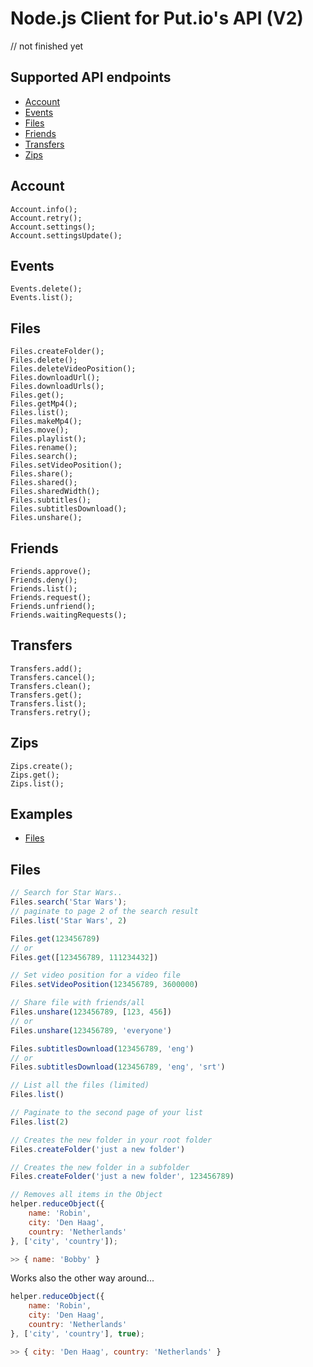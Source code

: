 Node.js Client for Put.io's API (V2)
===================================

// not finished yet

## Supported API endpoints

- [Account](#account)
- [Events](#events)
- [Files](#files)
- [Friends](#friends)
- [Transfers](#transfers)
- [Zips](#zips)

## Account
	Account.info();
	Account.retry();
	Account.settings();
	Account.settingsUpdate();

## Events
	Events.delete();
	Events.list();

## Files
	Files.createFolder();
	Files.delete();
    Files.deleteVideoPosition();
	Files.downloadUrl();
	Files.downloadUrls();
	Files.get();
	Files.getMp4();
	Files.list();
	Files.makeMp4();
	Files.move();
    Files.playlist();
	Files.rename();
    Files.search();
    Files.setVideoPosition();
    Files.share();
	Files.shared();
    Files.sharedWidth();
    Files.subtitles();
    Files.subtitlesDownload();
    Files.unshare();

## Friends
	Friends.approve();
	Friends.deny();
	Friends.list();
	Friends.request();
	Friends.unfriend();
	Friends.waitingRequests();

## Transfers
	Transfers.add();
	Transfers.cancel();
	Transfers.clean();
	Transfers.get();
	Transfers.list();
	Transfers.retry();

## Zips
	Zips.create();
	Zips.get();
	Zips.list();

## Examples

- [Files](#files)

## Files

```js
// Search for Star Wars..
Files.search('Star Wars');
// paginate to page 2 of the search result
Files.list('Star Wars', 2)
```
```js
Files.get(123456789)
// or
Files.get([123456789, 111234432])
```

```js
// Set video position for a video file 
Files.setVideoPosition(123456789, 3600000)
```

```js
// Share file with friends/all
Files.unshare(123456789, [123, 456])
// or
Files.unshare(123456789, 'everyone')
```

```js
Files.subtitlesDownload(123456789, 'eng')
// or
Files.subtitlesDownload(123456789, 'eng', 'srt')
```

```js
// List all the files (limited)
Files.list()

// Paginate to the second page of your list  
Files.list(2)
```

```js
// Creates the new folder in your root folder
Files.createFolder('just a new folder')

// Creates the new folder in a subfolder
Files.createFolder('just a new folder', 123456789)
```

```js
// Removes all items in the Object
helper.reduceObject({
    name: 'Robin',
    city: 'Den Haag',
    country: 'Netherlands'
}, ['city', 'country']);
```
```js
>> { name: 'Bobby' }
```

Works also the other way around...
```js
helper.reduceObject({
    name: 'Robin',
    city: 'Den Haag',
    country: 'Netherlands'
}, ['city', 'country'], true);
```
```js
>> { city: 'Den Haag', country: 'Netherlands' }
```